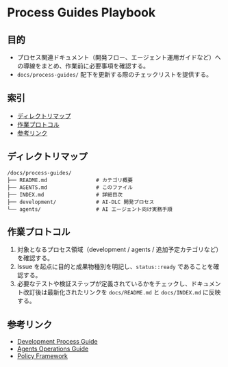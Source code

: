 # Process Guides Playbook

## 目的
- プロセス関連ドキュメント（開発フロー、エージェント運用ガイドなど）への導線をまとめ、作業前に必要事項を確認する。
- `docs/process-guides/` 配下を更新する際のチェックリストを提供する。

## 索引
- [ディレクトリマップ](#ディレクトリマップ)
- [作業プロトコル](#作業プロトコル)
- [参考リンク](#参考リンク)

## ディレクトリマップ
```
/docs/process-guides/
├── README.md                # カテゴリ概要
├── AGENTS.md                # このファイル
├── INDEX.md                 # 詳細目次
├── development/             # AI-DLC 開発プロセス
└── agents/                  # AI エージェント向け実務手順
```

## 作業プロトコル
1. 対象となるプロセス領域（development / agents / 追加予定カテゴリなど）を確認する。
2. Issue を起点に目的と成果物種別を明記し、`status::ready` であることを確認する。
3. 必要なテストや検証ステップが定義されているかをチェックし、ドキュメント改訂後は最新化されたリンクを `docs/README.md` と `docs/INDEX.md` に反映する。

## 参考リンク
- [Development Process Guide](development/README.md)
- [Agents Operations Guide](agents/README.md)
- [Policy Framework](../policy/framework/README.md)
